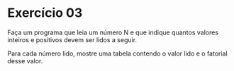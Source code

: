 # Exercício 03

Faça um programa que leia um número N e que indique quantos valores inteiros e positivos devem ser lidos a seguir.

Para cada número lido, mostre uma tabela contendo o valor lido e o fatorial desse valor. 
